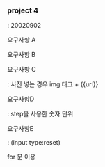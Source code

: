 ### project 4

: 20020902



요구사항 A

요구사항 B

요구사항 C

: 사진 넣는 경우 img 태그 + {{url}}

요구사항D

: step을 사용한 숫자 단위

요구사항E

: (input type:reset)

  for 문 이용





  








